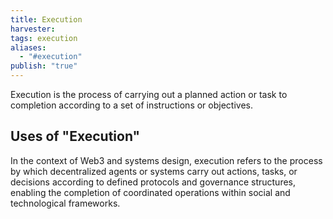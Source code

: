 ```yaml
---
title: Execution
harvester: 
tags: execution
aliases:
  - "#execution"
publish: "true"
---
```


Execution is the process of carrying out a planned action or task to completion according to a set of instructions or objectives.

## Uses of "Execution"

In the context of Web3 and systems design, execution refers to the process by which decentralized agents or systems carry out actions, tasks, or decisions according to defined protocols and governance structures, enabling the completion of coordinated operations within social and technological frameworks.